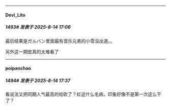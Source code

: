 ﻿
*****

####  Devi_Lito  
##### 1493#       发表于 2025-8-14 17:06

最后结果是ガルバン里面最有音乐元素的小雪没出道。。

另外这一期皮真的太难看了


*****

####  poipanchao  
##### 1494#       发表于 2025-8-14 17:37

看说法又把同期人气最高的给砍了？虹这什么毛病，印象好像不是第一次这么干了？

